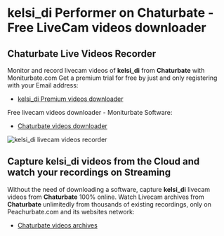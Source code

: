 # kelsi_di Performer on Chaturbate - Free LiveCam videos downloader

## Chaturbate Live Videos Recorder

Monitor and record livecam videos of **kelsi_di** from **Chaturbate** with Moniturbate.com
Get a premium trial for free by just and only registering with your Email address:
* [kelsi_di Premium videos downloader](https://moniturbate.com/request-demo-licence-key.html)

Free livecam videos downloader - Moniturbate Software:
* [Chaturbate videos downloader](https://moniturbate.com/moniturbate-download-software.html)

![kelsi_di livecam videos recorder](https://peachurnet.com/templates/moniturbate-software.png)


## Capture kelsi_di videos from the Cloud and watch your recordings on Streaming

Without the need of downloading a software, capture **kelsi_di** livecam videos from **Chaturbate** 100% online.
Watch Livecam archives from **Chaturbate** unlimitedly from thousands of existing recordings, only on Peachurbate.com and its websites network:
* [Chaturbate videos archives](https://peachurnet.com/)